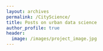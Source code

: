 ```yaml
---
layout: archives
permalink: /CityScience/
title: Posts on urban data science
author_profile: true
header:
  image: /images/project_image.jpg
---
```


